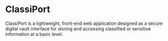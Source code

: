 # ClassiPort
ClassiPort is a lightweight, front-end web application designed as a secure digital vault interface for storing and accessing classified or sensitive information at a basic level. 
